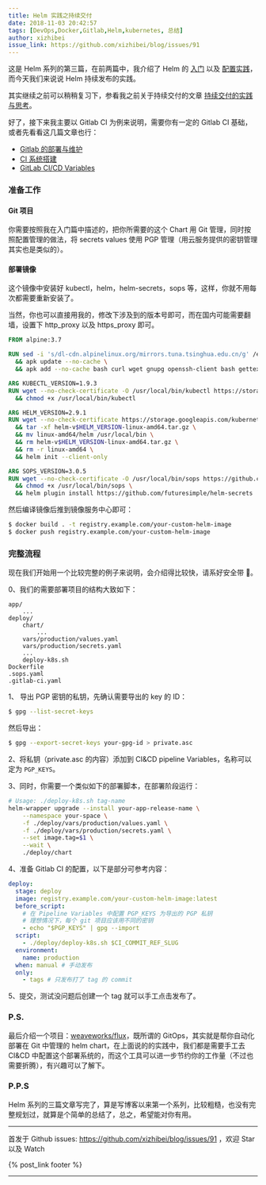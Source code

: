 ```yaml
---
title: Helm 实践之持续交付
date: 2018-11-03 20:42:57
tags: [DevOps,Docker,Gitlab,Helm,kubernetes, 总结]
author: xizhibei
issue_link: https://github.com/xizhibei/blog/issues/91
---
```

<!-- en_title: helm-in-practice-continue-delivery -->

这是 Helm 系列的第三篇，在前两篇中，我介绍了 Helm 的 [入门](https://github.com/xizhibei/blog/issues/89) 以及 [配置实践](https://github.com/xizhibei/blog/issues/90)，而今天我们来说说 Helm 持续发布的实践。

<!-- more -->

其实继续之前可以稍稍复习下，参看我之前关于持续交付的文章 [持续交付的实践与思考](https://github.com/xizhibei/blog/issues/42)。

好了，接下来我主要以 Gitlab CI 为例来说明，需要你有一定的 Gitlab CI 基础，或者先看看这几篇文章也行：

- [Gitlab 的部署与维护](https://github.com/xizhibei/blog/issues/61)
- [CI 系统搭建](https://github.com/xizhibei/blog/issues/26)
- [GitLab CI/CD Variables](https://docs.gitlab.com/ee/ci/variables/)

### 准备工作

#### Git 项目
你需要按照我在入门篇中描述的，把你所需要的这个 Chart 用 Git 管理，同时按照配置管理的做法，将 secrets values 使用 PGP 管理（用云服务提供的密钥管理其实也是类似的）。

#### 部署镜像
这个镜像中安装好 kubectl，helm，helm-secrets，sops 等，这样，你就不用每次都需要重新安装了。

当然，你也可以直接用我的，修改下涉及到的版本号即可，而在国内可能需要翻墙，设置下 http_proxy 以及 https_proxy 即可。

```Dockerfile
FROM alpine:3.7

RUN sed -i 's/dl-cdn.alpinelinux.org/mirrors.tuna.tsinghua.edu.cn/g' /etc/apk/repositories \
  && apk update --no-cache \
  && apk add --no-cache bash curl wget gnupg openssh-client bash gettext git

ARG KUBECTL_VERSION=1.9.3
RUN wget --no-check-certificate -O /usr/local/bin/kubectl https://storage.googleapis.com/kubernetes-release/release/v${KUBECTL_VERSION}/bin/linux/amd64/kubectl \
  && chmod +x /usr/local/bin/kubectl

ARG HELM_VERSION=2.9.1
RUN wget --no-check-certificate https://storage.googleapis.com/kubernetes-helm/helm-v$HELM_VERSION-linux-amd64.tar.gz \
  && tar -xf helm-v$HELM_VERSION-linux-amd64.tar.gz \
  && mv linux-amd64/helm /usr/local/bin \
  && rm helm-v$HELM_VERSION-linux-amd64.tar.gz \
  && rm -r linux-amd64 \
  && helm init --client-only

ARG SOPS_VERSION=3.0.5
RUN wget --no-check-certificate -O /usr/local/bin/sops https://github.com/mozilla/sops/releases/download/$SOPS_VERSION/sops-$SOPS_VERSION.linux \
  && chmod +x /usr/local/bin/sops \
  && helm plugin install https://github.com/futuresimple/helm-secrets
```

然后编译镜像后推到镜像服务中心即可：

```bash
$ docker build . -t registry.example.com/your-custom-helm-image
$ docker push registry.example.com/your-custom-helm-image
```

### 完整流程

现在我们开始用一个比较完整的例子来说明，会介绍得比较快，请系好安全带 🙈。

0、我们的需要部署项目的结构大致如下：

```
app/
    ...
deploy/
    chart/
        ...
    vars/production/values.yaml
    vars/production/secrets.yaml
    ...
    deploy-k8s.sh
Dockerfile
.sops.yaml
.gitlab-ci.yaml
```

1、 导出 PGP 密钥的私钥，先确认需要导出的 key 的 ID：

```bash
$ gpg --list-secret-keys
```

然后导出：

```bash
$ gpg --export-secret-keys your-gpg-id > private.asc
```

2、将私钥（private.asc 的内容）添加到 CI&CD pipeline Variables，名称可以定为 `PGP_KEYS`。

3、同时，你需要一个类似如下的部署脚本，在部署阶段运行：

```bash
# Usage: ./deploy-k8s.sh tag-name
helm-wrapper upgrade --install your-app-release-name \
    --namespace your-space \
    -f ./deploy/vars/production/values.yaml \
    -f ./deploy/vars/production/secrets.yaml \
    --set image.tag=$1 \
    --wait \
    ./deploy/chart
```

4、准备 Gitlab CI 的配置，以下是部分可参考内容：

```yaml
deploy:
  stage: deploy
  image: registry.example.com/your-custom-helm-image:latest
  before_script:
    # 在 Pipeline Variables 中配置 PGP_KEYS 为导出的 PGP 私钥
    # 理想情况下，每个 git 项目应该用不同的密钥
    - echo "$PGP_KEYS" | gpg --import
  script:
    - ./deploy/deploy-k8s.sh $CI_COMMIT_REF_SLUG
  environment:
    name: production
  when: manual # 手动发布
  only:
    - tags # 只发布打了 tag 的 commit
```

5、提交，测试没问题后创建一个 tag 就可以手工点击发布了。

### P.S.
最后介绍一个项目：[weaveworks/flux](https://github.com/weaveworks/flux)，既所谓的 GitOps，其实就是帮你自动化部署在 Git 中管理的 helm chart，在上面说的的实践中，我们都是需要手工去 CI&CD 中配置这个部署系统的，而这个工具可以进一步节约你的工作量（不过也需要折腾），有兴趣可以了解下。

### P.P.S
Helm 系列的三篇文章写完了，算是写博客以来第一个系列，比较粗糙，也没有完整规划过，就算是个简单的总结了，总之，希望能对你有用。

***
首发于 Github issues: https://github.com/xizhibei/blog/issues/91 ，欢迎 Star 以及 Watch

{% post_link footer %}
***